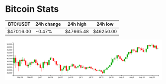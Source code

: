 # Bitcoin Stats

BTC/USDT|24h change|24h high|24h low|
|---|---|---|---|
|$47016.00|-0.47%|$47665.48|$46250.00|

<img src="./chart.svg">
